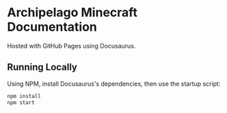 # Archipelago Minecraft Documentation

Hosted with GitHub Pages using Docusaurus.

## Running Locally

Using NPM, install Docusaurus's dependencies, then use the startup script:

```sh
npm install
npm start
```
